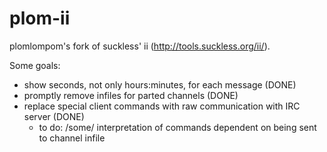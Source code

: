 plom-ii
=======

plomlompom's fork of suckless' ii (<http://tools.suckless.org/ii/>).

Some goals:
- show seconds, not only hours:minutes, for each message (DONE)
- promptly remove infiles for parted channels (DONE)
- replace special client commands with raw communication with IRC server (DONE)
  - to do: /some/ interpretation of commands dependent on being sent to channel
    infile
